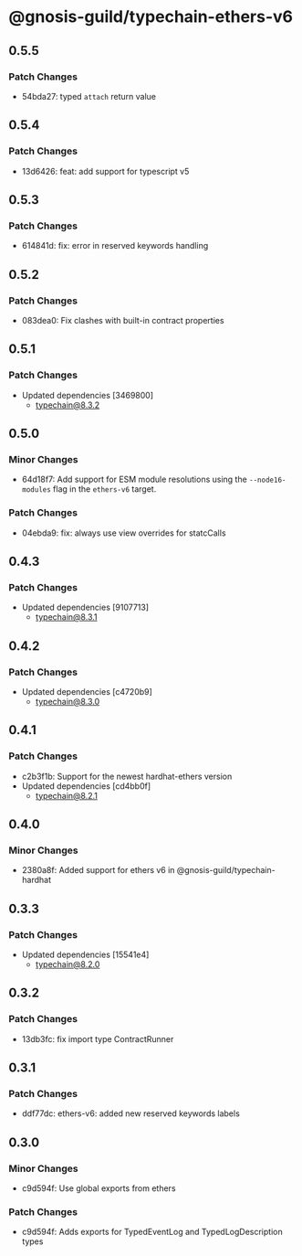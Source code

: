 # @gnosis-guild/typechain-ethers-v6

## 0.5.5

### Patch Changes

- 54bda27: typed `attach` return value

## 0.5.4

### Patch Changes

- 13d6426: feat: add support for typescript v5

## 0.5.3

### Patch Changes

- 614841d: fix: error in reserved keywords handling

## 0.5.2

### Patch Changes

- 083dea0: Fix clashes with built-in contract properties

## 0.5.1

### Patch Changes

- Updated dependencies [3469800]
  - typechain@8.3.2

## 0.5.0

### Minor Changes

- 64d18f7: Add support for ESM module resolutions using the `--node16-modules` flag in the `ethers-v6` target.

### Patch Changes

- 04ebda9: fix: always use view overrides for statcCalls

## 0.4.3

### Patch Changes

- Updated dependencies [9107713]
  - typechain@8.3.1

## 0.4.2

### Patch Changes

- Updated dependencies [c4720b9]
  - typechain@8.3.0

## 0.4.1

### Patch Changes

- c2b3f1b: Support for the newest hardhat-ethers version
- Updated dependencies [cd4bb0f]
  - typechain@8.2.1

## 0.4.0

### Minor Changes

- 2380a8f: Added support for ethers v6 in @gnosis-guild/typechain-hardhat

## 0.3.3

### Patch Changes

- Updated dependencies [15541e4]
  - typechain@8.2.0

## 0.3.2

### Patch Changes

- 13db3fc: fix import type ContractRunner

## 0.3.1

### Patch Changes

- ddf77dc: ethers-v6: added new reserved keywords labels

## 0.3.0

### Minor Changes

- c9d594f: Use global exports from ethers

### Patch Changes

- c9d594f: Adds exports for TypedEventLog and TypedLogDescription types
